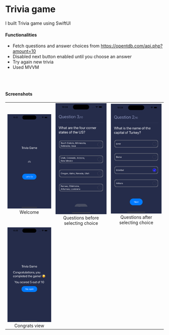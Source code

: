 # Trivia game 
I built Trivia game using SwiftUI
#### Functionalities
* Fetch questions and answer choices from https://opentdb.com/api.php?amount=10
* Disabled next button enabled until you choose an answer
* Try again new trivia 
* Used MVVM

<br/><br/>

#### Screenshots

<div style="text-align: center">
<table>

<tr>
 <td style="text-align: center, width: 180">
    <img alt="Welcome" src="assets/Welcome_view.png" />
     Welcome
  </td>

   <td style="text-align: center, width: 180">
   <a href="#">
    <img alt="Questions before selecting choice" src="assets/Questions_view_before_choice.png" />
    </a>
   Questions before selecting choice
  </td>

  <td style="text-align: center, width: 180">
    <img alt="Questions before selecting choice" src="assets/Questions_view_after_choice.png" />
   Questions after selecting choice
  </td>
</tr>

<tr>
 <td style="text-align: center, width: 180">
    <img alt="Congrats view" src="assets/Congrats_view.png" />
   Congrats view
  </td>
</tr>

</table>
</div>
